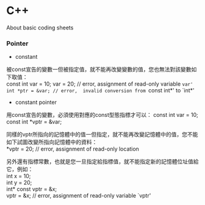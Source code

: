 # C++
About basic coding sheets

### Pointer

 - constant 

 被const宣告的變數一但被指定值，就不能再改變變數的值，您也無法對該變數如下取值：  
 const int var = 10; 
 var = 20; // error, assignment of read-only variable `var' 
 int *ptr = &var; // error,  invalid conversion from `const int*' to `int*' 

 - constant pointer

 用const宣告的變數，必須使用對應的const型態指標才可以： 
 const int var = 10;  
 const int *vptr = &var;  

 同樣的vptr所指向的記憶體中的值一但指定，就不能再改變記憶體中的值，您不能如下試圖改變所指向記憶體中的資料：  
 *vptr = 20; // error, assignment of read-only location   

 另外還有指標常數，也就是您一旦指定給指標值，就不能指定新的記憶體位址值給它，例如：  
 int x = 10;  
 int y = 20;  
 int* const vptr = &x;  
 vptr = &x;  // error,  assignment of read-only variable `vptr'  
